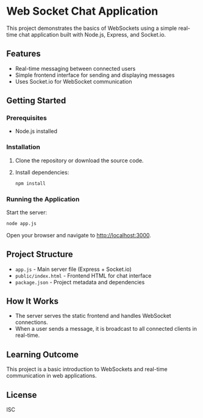 # Web Socket Chat Application

This project demonstrates the basics of WebSockets using a simple real-time chat application built with Node.js, Express, and Socket.io.

## Features

- Real-time messaging between connected users
- Simple frontend interface for sending and displaying messages
- Uses Socket.io for WebSocket communication

## Getting Started

### Prerequisites

- Node.js installed

### Installation

1. Clone the repository or download the source code.
2. Install dependencies:

   ```sh
   npm install
   ```

### Running the Application

Start the server:

```sh
node app.js
```

Open your browser and navigate to [http://localhost:3000](http://localhost:3000).

## Project Structure

- `app.js` - Main server file (Express + Socket.io)
- `public/index.html` - Frontend HTML for chat interface
- `package.json` - Project metadata and dependencies

## How It Works

- The server serves the static frontend and handles WebSocket connections.
- When a user sends a message, it is broadcast to all connected clients in real-time.

## Learning Outcome

This project is a basic introduction to WebSockets and real-time communication in web applications.

## License

ISC